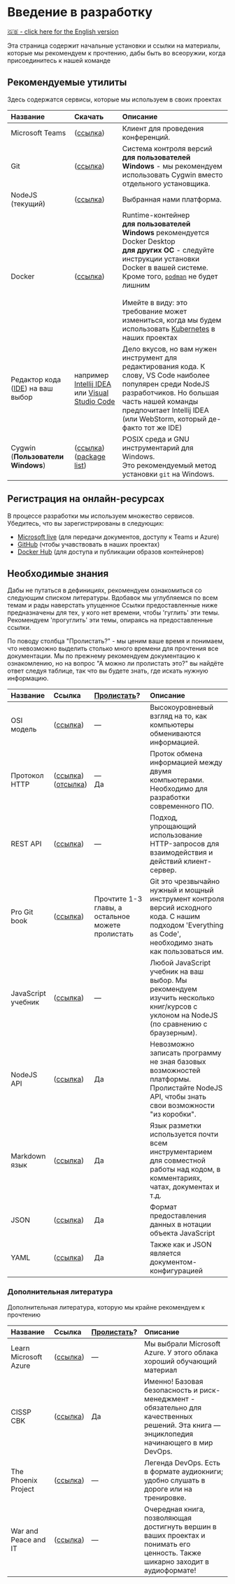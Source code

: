 # Введение в разработку

[🇬🇧 - click here for the English version](../getting-started.md)

Эта страница содержит начальные установки и ссылки на материалы, которые мы
рекомендуем к прочтению, дабы быть во всеоружии, когда присоединитесь к нашей
команде

## Рекомендуемые утилиты

Здесь содержатся сервисы, которые мы используем в своих проектах

| Название                                                                                             | Скачать                                                                                                                | Описание                                                                                                                                                                                                                                                                                                                                                             |
|:-----------------------------------------------------------------------------------------------------|:-----------------------------------------------------------------------------------------------------------------------|:---------------------------------------------------------------------------------------------------------------------------------------------------------------------------------------------------------------------------------------------------------------------------------------------------------------------------------------------------------------------|
| Microsoft Teams                                                                                      | ([ссылка](https://www.microsoft.com/en-us/microsoft-365/microsoft-teams/download-app))                                 | Клиент для проведения конференций.                                                                                                                                                                                                                                                                                                                                   |
| Git                                                                                                  | ([ссылка](https://git-scm.com/))                                                                                       | Система контроля версий<br/>**для пользователей Windows** - мы рекомендуем использовать Cygwin вместо отдельного установщика.                                                                                                                                                                                                                                        |
| NodeJS (текущий)                                                                                     | ([ссылка](https://nodejs.org/))                                                                                        | Выбранная нами платформа.                                                                                                                                                                                                                                                                                                                                            |
| Docker                                                                                               | ([ссылка](https://www.docker.com/get-started))                                                                         | Runtime-контейнер<br/>**для пользователей Windows** рекомендуется Docker Desktop<br/>**для других ОС** - следуйте инструкции установки Docker в вашей системе. Кроме того, [`podman`](https://podman.io/) не будет лишним<br/><br/>Имейте в виду: это требование может измениться, когда мы будем использовать [Kubernetes](https://kubernetes.io/) в наших проектах |
| Редактор кода ([IDE](https://en.wikipedia.org/wiki/Integrated_development_environment)) на ваш выбор | например [Intellij IDEA](https://www.jetbrains.com/idea/) или [Visual Studio Code](https://code.visualstudio.com/)     | Дело вкусов, но вам нужен инструмент для редактирования кода. К слову, VS Code наиболее популярен среди NodeJS разработчиков. Но большая часть нашей команды предпочитает Intellij IDEA (или WebStorm, который де-факто тот же IDE)                                                                                                                                  |
| Cygwin (**Пользователи Windows**)                                                                    | ([ссылка](https://cygwin.com/install.html))<br/>([package list](https://github.com/devsecops-learning/cygwin-scripts)) | POSIX среда и GNU инструментарий для Windows.<br/>Это рекомендуемый метод установки `git` на Windows.                                                                                                                                                                                                                                                                |

## Регистрация на онлайн-ресурсах

В процессе разработки мы используем множество сервисов. Убедитесь, что вы зарегистрированы в следующих:

-   [Microsoft live](https://live.com) (для передачи документов, доступу к Teams
    и Azure)
-   [GitHub](https://github.com) (чтобы учавствовать в наших проектах)
-   [Docker Hub](https://hub.docker.com/) (для доступа и публикации образов
    контейнеров)

## Необходимые знания

Дабы не путаться в дефинициях, рекомендуем ознакомиться со следующим списком литературы. Вдобавок мы углубляемся по всем темам и рады наверстать упущенное
Ссылки предоставленные ниже предназначены для тех, у кого нет времени, чтобы 'гуглить' эти темы. 
Рекомендуем 'прогуглить' эти темы, опираясь на предоставленные ссылки.

По поводу столбца "Пролистать?" - мы ценим ваше время и понимаем, что невозможно выделить столько много времени для прочтения все документации.
Мы по прежнему рекомендуем документацию к ознакомлению, но на вопрос "А можно ли пролистать это?" вы найдёте ответ следуя таблице, так что вы будете знать, где искать нужную информацию.

| Название           | Ссылка                                                                                                                   | [Пролистать](https://ru.wiktionary.org/wiki/%D0%BF%D1%80%D0%BE%D0%BB%D0%B8%D1%81%D1%82%D0%B0%D1%82%D1%8C)? | Описание                                                                                                                                                    |
|:-------------------|:-------------------------------------------------------------------------------------------------------------------------|:-----------------------------------------------------------------------------------------------------------|:------------------------------------------------------------------------------------------------------------------------------------------------------------|
| OSI модель         | ([ссылка](http://infocisco.ru/network_model_osi.html))                                                                   | —                                                                                                          | Высокоуровневый взгляд на то, как компьютеры обмениваются информацией.                                                                                      |
| Протокол HTTP      | ([ссылка](https://developer.mozilla.org/ru/docs/Web/HTTP/Overview))<br/>([отсылка](https://tools.ietf.org/html/rfc7230)) | —<br/>Да                                                                                                   | Проток обмена информацией между двумя компьютерами. Необходимо для разработки современного ПО.                                                              |
| REST API           | ([ссылка](https://ru.wikipedia.org/wiki/REST))                                                                           | —                                                                                                          | Подход, упрощающий использование HTTP-запросов для взаимодействия и действий клиент-сервер.                                                                 |
| Pro Git book       | ([ссылка](https://git-scm.com/book/ru/))                                                                                 | Прочтите 1-3 главы, а остальное можете пролистать                                                          | Git это чрезвычайно нужный и мощный инструмент контроля версий исходного кода. С нашим подходом 'Everything as Code', необходимо знать как пользоваться им. |
| JavaScript учебник | ([ссылка](https://nodejs.dev/learn))                                                                                     | —                                                                                                          | Любой JavaScript учебник на ваш выбор. Мы рекомендуем изучить несколько книг/курсов с уклоном на NodeJS (по сравнению с браузерным).                        |
| NodeJS API         | ([ссылка](https://nodejs.org/docs/latest/api/))                                                                          | Да                                                                                                         | Невозможно записать программу не зная базовых возможностей платформы. Пролистайте NodeJS API, чтобы знать свои возможности "из коробки".                    |
| Markdown язык      | ([ссылка](https://guides.github.com/features/mastering-markdown/))                                                       | Да                                                                                                         | Язык разметки используется почти всем инструментарием для совместной работы над кодом, в комментариях, чатах, документах и т.д.                             |
| JSON               | ([ссылка](https://www.w3schools.com/js/js_json_syntax.asp))                                                              | Да                                                                                                         | Формат предоставления данных в нотации объекта JavaScript                                                                                                   |
| YAML               | ([ссылка](https://docs.ansible.com/ansible/latest/reference_appendices/YAMLSyntax.html))                                 | Да                                                                                                         | Также как и JSON является документом-конфигурацией                                                                                                          |

### Дополнительная литература

Дополнительная литература, которую мы крайне рекомендуем к прочтению

| Название              | Ссылка                                                                                          | [Пролистать](https://ru.wiktionary.org/wiki/%D0%BF%D1%80%D0%BE%D0%BB%D0%B8%D1%81%D1%82%D0%B0%D1%82%D1%8C)? | Описание                                                                                                                                  |
|:----------------------|:------------------------------------------------------------------------------------------------|:-----------------------------------------------------------------------------------------------------------|:------------------------------------------------------------------------------------------------------------------------------------------|
| Learn Microsoft Azure | ([ссылка](https://docs.microsoft.com/en-us/learn/azure/))                                       | —                                                                                                          | Мы выбрали Microsoft Azure. У этого облака хороший обучающий материал                                                                     |
| CISSP CBK             | ([ссылка](https://www.amazon.com/Official-ISC-Guide-CISSP-CBK/dp/1119423341))                   | Да                                                                                                         | Именно! Базовая безопасность и риск-менеджмент - обязательно для качественных решений. Эта книга — энциклопедия начинающего в мир DevOps. |
| The Phoenix Project   | ([ссылка](https://www.amazon.com/Phoenix-Project-DevOps-Helping-Business/dp/0988262592))        | —                                                                                                          | Легенда DevOps. Есть в формате аудиокниги; удобно слушать в дороге или на тренировке.                                                     |
| War and Peace and IT  | ([ссылка](https://www.amazon.com/War-Peace-Business-Leadership-Technology-ebook/dp/B07JZHCVY9)) | —                                                                                                          | Очередная книга, позволяющая достигнуть вершин в ваших проектах и понимать его ценность. Также шикарно заходит в аудиоформате!            |
